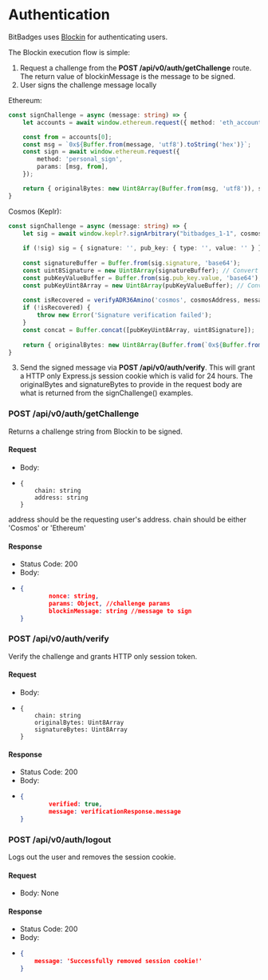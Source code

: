 # Authentication

BitBadges uses [Blockin](http://localhost:5000/o/7VSYQvtb1QtdWFsEGoUn/s/AwjdYgEsUkK9cCca5DiU/) for authenticating users.

The Blockin execution flow is simple:

1. Request a challenge from the **POST /api/v0/auth/getChallenge** route. The return value of blockinMessage is the message to be signed.
2. User signs the challenge message locally

Ethereum:

```typescript
const signChallenge = async (message: string) => {
    let accounts = await window.ethereum.request({ method: 'eth_accounts' })

    const from = accounts[0];
    const msg = `0x${Buffer.from(message, 'utf8').toString('hex')}`;
    const sign = await window.ethereum.request({
        method: 'personal_sign',
        params: [msg, from],
    });

    return { originalBytes: new Uint8Array(Buffer.from(msg, 'utf8')), signatureBytes: new Uint8Array(Buffer.from(sign, 'utf8')), message: 'Success' }
}
```

Cosmos (Keplr):

```typescript
const signChallenge = async (message: string) => {
    let sig = await window.keplr?.signArbitrary("bitbadges_1-1", cosmosAddress, message);
    
    if (!sig) sig = { signature: '', pub_key: { type: '', value: '' } };
    
    const signatureBuffer = Buffer.from(sig.signature, 'base64');
    const uint8Signature = new Uint8Array(signatureBuffer); // Convert the buffer to an Uint8Array
    const pubKeyValueBuffer = Buffer.from(sig.pub_key.value, 'base64'); // Decode the base64 encoded value
    const pubKeyUint8Array = new Uint8Array(pubKeyValueBuffer); // Convert the buffer to an Uint8Array
    
    const isRecovered = verifyADR36Amino('cosmos', cosmosAddress, message, pubKeyUint8Array, uint8Signature, 'ethsecp256k1');
    if (!isRecovered) {
        throw new Error('Signature verification failed');
    }
    const concat = Buffer.concat([pubKeyUint8Array, uint8Signature]);
    
    return { originalBytes: new Uint8Array(Buffer.from(`0x${Buffer.from(message, 'utf8').toString('hex')}`, 'utf8')), signatureBytes: new Uint8Array(concat), message: 'Success' }
}
```

3. Send the signed message via **POST /api/v0/auth/verify**. This will grant a HTTP only Express.js session cookie which is valid for 24 hours. The originalBytes and signatureBytes to provide in the request body are what is returned from the signChallenge() examples.



### POST /api/v0/auth/getChallenge

Returns a challenge string from Blockin to be signed.

#### Request

* Body:&#x20;
* ```
  {
      chain: string
      address: string
  }
  ```

address should be the requesting user's address. chain should be either 'Cosmos' or 'Ethereum'

#### Response

* Status Code: 200
* Body:
* ```json
  { 
          nonce: string,
          params: Object, //challenge params
          blockinMessage: string //message to sign
  }
  ```

### POST /api/v0/auth/verify

Verify the challenge and grants HTTP only session token.

#### Request

* Body:&#x20;
* ```
  {
      chain: string
      originalBytes: Uint8Array
      signatureBytes: Uint8Array
  }
  ```

#### Response

* Status Code: 200
* Body:
* ```json
  { 
          verified: true, 
          message: verificationResponse.message
  }
  ```

### POST /api/v0/auth/logout

Logs out the user and removes the session cookie.

#### Request

* Body: None

#### Response

* Status Code: 200
* Body:
* ```json
  { 
      message: 'Successfully removed session cookie!' 
  }
  ```
